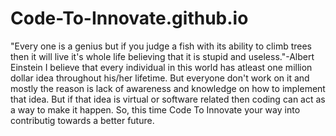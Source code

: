 # Code-To-Innovate.github.io
"Every one is a genius but if you judge a fish with its ability to climb trees then it will live it's whole life believing that it is stupid and useless."-Albert Einstein
I believe that every individual in this world has atleast one million dollar idea throughout his/her lifetime. 
But everyone don't work on it and mostly the reason is lack of awareness and knowledge on how to implement that idea. 
But if that idea is virtual or software related then coding can act as a way to make it happen. 
So, this time Code To Innovate your way into contributig towards a better future. 
